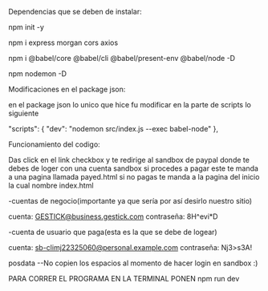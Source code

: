 Dependencias que se deben de instalar:

npm init -y

npm i express morgan cors axios

npm i @babel/core @babel/cli @babel/present-env @babel/node -D

npm nodemon -D




Modificaciones en el package json:

en el package json lo unico que hice fu modificar en la parte de scripts lo siguiente

"scripts": {
    "dev": "nodemon src/index.js --exec babel-node"
  },




Funcionamiento del codigo:

Das click en el link checkbox y te redirige al sandbox de paypal donde te debes de loger con una cuenta sandbox
si procedes a pagar este te manda a una pagina llamada payed.html si no pagas te manda a la pagina del inicio la cual
nombre index.html


-cuentas de negocio(importante ya que sería por así desirlo nuestro sitio)

cuenta: GESTICK@business.gestick.com 
contraseña: 8H^evi*D 

-cuenta de usuario que paga(esta es la que se debe de logear)

cuenta: sb-climj22325060@personal.example.com
contraseña: Nj3>s3A!


posdata --No copien los espacios al momento de hacer login en sandbox :)
 

PARA CORRER EL PROGRAMA EN LA TERMINAL PONEN   npm run dev